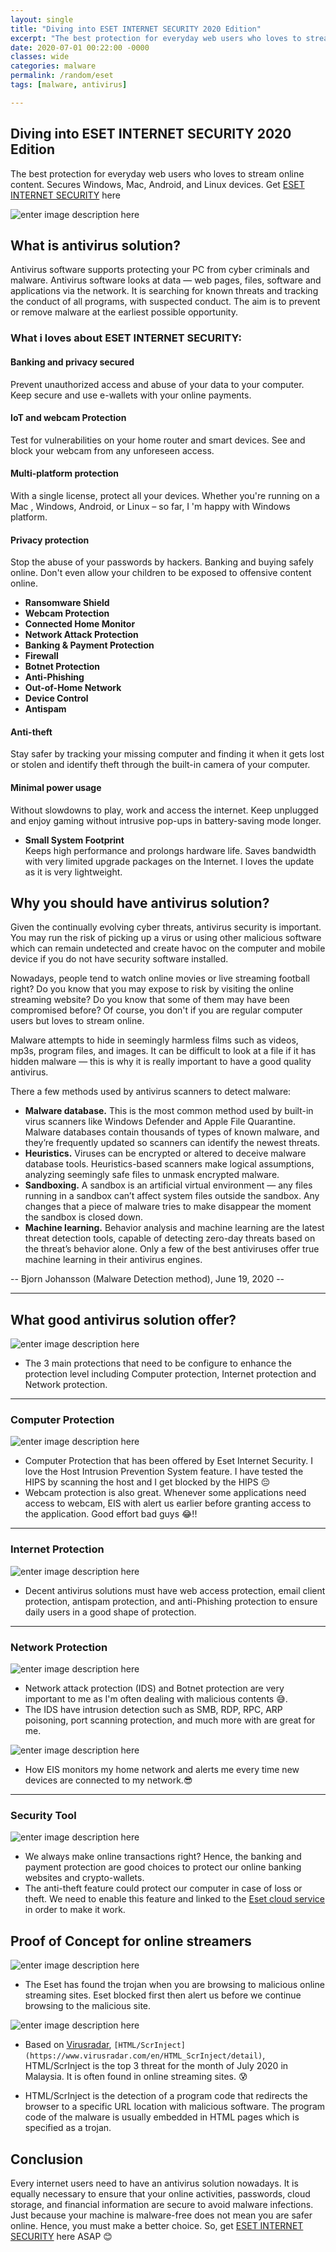 ```yaml
---
layout: single
title: "Diving into ESET INTERNET SECURITY 2020 Edition"
excerpt: "The best protection for everyday web users who loves to stream online content. Secures Windows, Mac, Android, and Linux devices."
date: 2020-07-01 00:22:00 -0000
classes: wide
categories: malware
permalink: /random/eset
tags: [malware, antivirus]

---
```


## Diving into ESET INTERNET SECURITY 2020 Edition

The best protection for everyday web users who loves to stream online content. Secures Windows, Mac, Android, and Linux devices. Get [ESET INTERNET SECURITY](https://my.eset.com/refer-friend/MDV67HWH) here

![enter image description here](https://raw.githubusercontent.com/faisalfs10x/faisalfs10x.github.io/master/asset/eset/intro.PNG)

## What is antivirus solution?
Antivirus software supports protecting your PC from cyber criminals and malware. Antivirus software looks at data — web pages, files, software and applications via the network. It is searching for known threats and tracking the conduct of all programs, with suspected conduct. The aim is to prevent or remove malware at the earliest possible opportunity.

### What i loves about ESET INTERNET SECURITY:

#### Banking and privacy secured

Prevent unauthorized access and abuse of your data to your computer. Keep secure and use e-wallets with your online payments.

#### **IoT and webcam Protection**

Test for vulnerabilities on your home router and smart devices. See and block your webcam from any unforeseen access.

#### **Multi-platform protection**

With a single license, protect all your devices. Whether you're running on a Mac , Windows, Android, or Linux – so far, I 'm happy with Windows platform.

#### **Privacy protection**

Stop the abuse of your passwords by hackers. Banking and buying safely online. Don't even allow your children to be exposed to offensive content online.

- **Ransomware Shield**
- **Webcam Protection**
- **Connected Home Monitor**
- **Network Attack Protection**
- **Banking & Payment Protection**
- **Firewall**
- **Botnet Protection**
- **Anti-Phishing**
- **Out-of-Home Network**
- **Device Control**
- **Antispam**

#### **Anti-theft**

Stay safer by tracking your missing computer and finding it when it gets lost or stolen and identify theft through the built-in camera of your computer.

#### **Minimal power usage**

Without slowdowns to play, work and access the internet. Keep unplugged and enjoy gaming without intrusive pop-ups in battery-saving mode longer. 

- **Small System Footprint**  
Keeps high performance and prolongs hardware life.  Saves bandwidth with very limited upgrade packages on the Internet. I loves the update as it is very lightweight.

## Why you should have antivirus solution?
Given the continually evolving cyber threats, antivirus security is important. You may run the risk of picking up a virus or using other malicious software which can remain undetected and create havoc on the computer and mobile device if you do not have security software installed.

Nowadays, people tend to watch online movies or live streaming football right? Do you know that you may expose to risk by visiting the online streaming website? Do you know that some of them may have been compromised before? Of course, you don't if you are regular computer users but loves to stream online.

Malware attempts to hide in seemingly harmless films such as videos, mp3s, program files, and images. It can be difficult to look at a file if it has hidden malware — this is why it is really important to have a good quality antivirus.

There a few methods used by antivirus scanners to detect malware:

-   **Malware database.** This is the most common method used by built-in virus scanners like Windows Defender and Apple File Quarantine. Malware databases contain thousands of types of known malware, and they’re frequently updated so scanners can identify the newest threats.
-   **Heuristics.** Viruses can be encrypted or altered to deceive malware database tools. Heuristics-based scanners make logical assumptions, analyzing seemingly safe files to unmask encrypted malware.
-   **Sandboxing.** A sandbox is an artificial virtual environment — any files running in a sandbox can’t affect system files outside the sandbox. Any changes that a piece of malware tries to make disappear the moment the sandbox is closed down.
-   **Machine learning.** Behavior analysis and machine learning are the latest threat detection tools, capable of detecting zero-day threats based on the threat’s behavior alone. Only a few of the best antiviruses offer true machine learning in their antivirus engines. 
  
-- Bjorn Johansson (Malware Detection method), June 19, 2020 --

---
## What good antivirus solution offer?

![enter image description here](https://raw.githubusercontent.com/faisalfs10x/faisalfs10x.github.io/master/asset/eset/5.protection.PNG)

- The 3 main protections that need to be configure to enhance the protection level including Computer protection, Internet protection and Network protection.

---
### Computer Protection
![enter image description here](https://raw.githubusercontent.com/faisalfs10x/faisalfs10x.github.io/master/asset/eset/4.comp%20protection.PNG)
- Computer Protection that has been offered by Eset Internet Security. I love the Host Intrusion Prevention System feature. I have tested the HIPS by scanning the host and I get blocked by the HIPS :pensive:
- Webcam protection is also great. Whenever some applications need access to webcam, EIS with alert us earlier before granting access to the application. Good effort bad guys :joy:!!

---
### Internet Protection
![enter image description here](https://raw.githubusercontent.com/faisalfs10x/faisalfs10x.github.io/master/asset/eset/6.%20internet_protection.PNG)

- Decent antivirus solutions must have web access protection, email client protection, antispam protection, and anti-Phishing protection to ensure daily users in a good shape of protection.

---
### Network Protection
![enter image description here](https://raw.githubusercontent.com/faisalfs10x/faisalfs10x.github.io/master/asset/eset/7.network%20protection.PNG)

- Network attack protection (IDS) and Botnet protection are very important to me as I'm often dealing with malicious contents :sweat_smile:.
- The IDS have intrusion detection such as SMB, RDP, RPC, ARP poisoning, port scanning protection, and much more with are great for me.

![enter image description here](https://raw.githubusercontent.com/faisalfs10x/faisalfs10x.github.io/master/asset/eset/9.conn_home.PNG)

- How EIS monitors my home network and alerts me every time new devices are connected to my network.:sunglasses:

- --
### Security Tool
![enter image description here](https://raw.githubusercontent.com/faisalfs10x/faisalfs10x.github.io/master/asset/eset/8.security_tool.PNG)

- We always make online transactions right? Hence, the banking and payment protection are good choices to protect our online banking websites and crypto-wallets.
- The anti-theft feature could protect our computer in case of loss or theft. We need to enable this feature and linked to the [Eset cloud service](https://anti-theft.eset.com) in order to make it work.

## Proof of Concept for online streamers

![enter image description here](https://raw.githubusercontent.com/faisalfs10x/faisalfs10x.github.io/master/asset/eset/11.%20scriptInject.PNG)

- The Eset has found the trojan when you are browsing to malicious online streaming sites. Eset blocked first then alert us before we continue browsing to the malicious site.

![enter image description here](https://raw.githubusercontent.com/faisalfs10x/faisalfs10x.github.io/master/asset/eset/10.%20Top%20July%20threat.PNG)

- Based on [Virusradar](https://www.virusradar.com/en/statistics), `[HTML/ScrInject](https://www.virusradar.com/en/HTML_ScrInject/detail)`, HTML/ScrInject is the top 3 threat for the month of July 2020 in Malaysia. It is often found in online streaming sites. :cold_sweat:

 - HTML/ScrInject is the detection of a program code that redirects the browser to a specific URL location with malicious software. The program code of the malware is usually embedded in HTML pages which is specified as a trojan.

## Conclusion

Every internet users need to have an antivirus solution nowadays. It is equally necessary to ensure that your online activities, passwords, cloud storage, and financial information are secure to avoid malware infections. Just because your machine is malware-free does not mean you are safer online. Hence, you must make a better choice. So, get [ESET INTERNET SECURITY](https://my.eset.com/refer-friend/MDV67HWH) here ASAP :blush:
